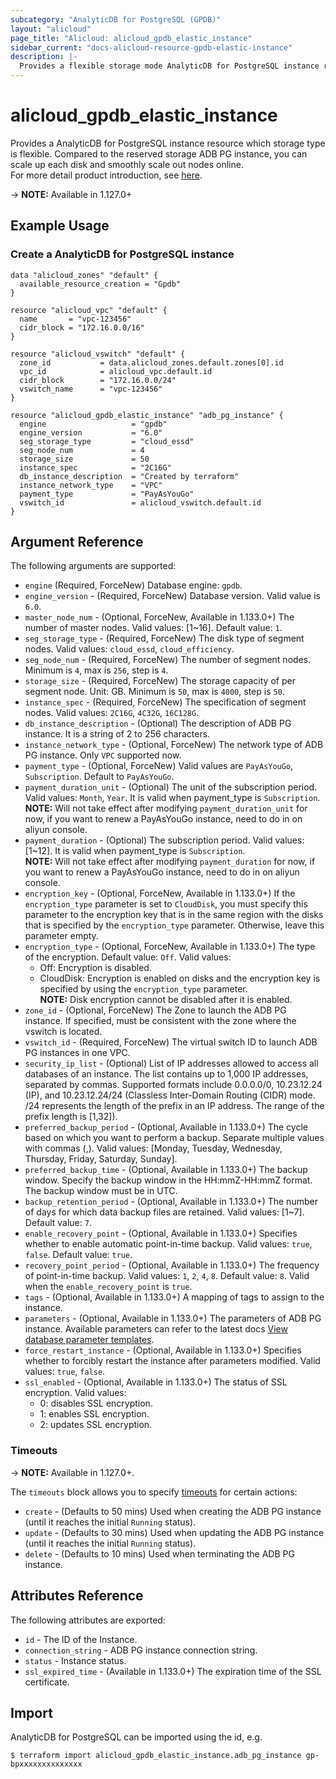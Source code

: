 ```yaml
---
subcategory: "AnalyticDB for PostgreSQL (GPDB)"
layout: "alicloud"
page_title: "Alicloud: alicloud_gpdb_elastic_instance"
sidebar_current: "docs-alicloud-resource-gpdb-elastic-instance"
description: |-
  Provides a flexible storage mode AnalyticDB for PostgreSQL instance resource.
---
```


# alicloud\_gpdb\_elastic\_instance

Provides a AnalyticDB for PostgreSQL instance resource which storage type is flexible. Compared to the reserved storage ADB PG instance, you can scale up each disk and smoothly scale out nodes online.  
For more detail product introduction, see [here](https://www.alibabacloud.com/help/doc-detail/141368.htm).

-> **NOTE:**  Available in 1.127.0+



## Example Usage

### Create a AnalyticDB for PostgreSQL instance

```
data "alicloud_zones" "default" {
  available_resource_creation = "Gpdb"
}

resource "alicloud_vpc" "default" {
  name       = "vpc-123456"
  cidr_block = "172.16.0.0/16"
}

resource "alicloud_vswitch" "default" {
  zone_id           = data.alicloud_zones.default.zones[0].id
  vpc_id            = alicloud_vpc.default.id
  cidr_block        = "172.16.0.0/24"
  vswitch_name      = "vpc-123456"
}

resource "alicloud_gpdb_elastic_instance" "adb_pg_instance" {
  engine                   = "gpdb"
  engine_version           = "6.0"
  seg_storage_type         = "cloud_essd"
  seg_node_num             = 4
  storage_size             = 50
  instance_spec            = "2C16G"
  db_instance_description  = "Created by terraform"
  instance_network_type    = "VPC"
  payment_type             = "PayAsYouGo"
  vswitch_id               = alicloud_vswitch.default.id
}

```

## Argument Reference

The following arguments are supported:

* `engine` (Required, ForceNew) Database engine: `gpdb`.
* `engine_version` - (Required, ForceNew) Database version. Valid value is `6.0`.
* `master_node_num` - (Optional, ForceNew, Available in 1.133.0+) The number of master nodes. Valid values: [1~16]. Default value: `1`.
* `seg_storage_type` - (Required, ForceNew) The disk type of segment nodes. Valid values: `cloud_essd`, `cloud_efficiency`.
* `seg_node_num` - (Required, ForceNew) The number of segment nodes. Minimum is `4`, max is `256`, step is `4`.
* `storage_size` - (Required, ForceNew) The storage capacity of per segment node. Unit: GB. Minimum is `50`, max is `4000`, step is `50`. 
* `instance_spec` - (Required, ForceNew) The specification of segment nodes. Valid values: `2C16G`, `4C32G`, `16C128G`.
* `db_instance_description` - (Optional) The description of ADB PG instance. It is a string of 2 to 256 characters.
* `instance_network_type` - (Optional, ForceNew) The network type of ADB PG instance. Only `VPC` supported now.
* `payment_type` - (Optional, ForceNew) Valid values are `PayAsYouGo`, `Subscription`. Default to `PayAsYouGo`.
* `payment_duration_unit` - (Optional) The unit of the subscription period. Valid values: `Month`, `Year`. It is valid when payment_type is `Subscription`.  
  **NOTE:** Will not take effect after modifying `payment_duration_unit` for now, if you want to renew a PayAsYouGo instance, need to do in on aliyun console.
* `payment_duration` - (Optional) The subscription period. Valid values: [1~12]. It is valid when payment_type is `Subscription`.  
  **NOTE:** Will not take effect after modifying `payment_duration` for now, if you want to renew a PayAsYouGo instance, need to do in on aliyun console.
* `encryption_key` - (Optional, ForceNew, Available in 1.133.0+) If the `encryption_type` parameter is set to `CloudDisk`, you must specify this parameter to the encryption key that is in the same region with the disks that is specified by the `encryption_type` parameter. Otherwise, leave this parameter empty.
* `encryption_type` - (Optional, ForceNew, Available in 1.133.0+) The type of the encryption. Default value: `Off`. Valid values:   
    - Off: Encryption is disabled.
    - CloudDisk: Encryption is enabled on disks and the encryption key is specified by using the `encryption_type` parameter.  
  **NOTE:** Disk encryption cannot be disabled after it is enabled.
* `zone_id` - (Optional, ForceNew) The Zone to launch the ADB PG instance. If specified, must be consistent with the zone where the vswitch is located.
* `vswitch_id` - (Required, ForceNew) The virtual switch ID to launch ADB PG instances in one VPC.
* `security_ip_list` - (Optional) List of IP addresses allowed to access all databases of an instance. The list contains up to 1,000 IP addresses, separated by commas. Supported formats include 0.0.0.0/0, 10.23.12.24 (IP), and 10.23.12.24/24 (Classless Inter-Domain Routing (CIDR) mode. /24 represents the length of the prefix in an IP address. The range of the prefix length is [1,32]).
* `preferred_backup_period` - (Optional, Available in 1.133.0+) The cycle based on which you want to perform a backup. Separate multiple values with commas (,). Valid values: [Monday, Tuesday, Wednesday, Thursday, Friday, Saturday, Sunday].
* `preferred_backup_time` - (Optional, Available in 1.133.0+) The backup window. Specify the backup window in the HH:mmZ-HH:mmZ format. The backup window must be in UTC.
* `backup_retention_period` - (Optional, Available in 1.133.0+) The number of days for which data backup files are retained. Valid values: [1~7]. Default value: `7`.
* `enable_recovery_point` - (Optional, Available in 1.133.0+) Specifies whether to enable automatic point-in-time backup. Valid values: `true`, `false`. Default value: `true`.
* `recovery_point_period` - (Optional, Available in 1.133.0+) The frequency of point-in-time backup. Valid values: `1`, `2`, `4`, `8`. Default value: `8`. Valid when the `enable_recovery_point` is `true`.
* `tags` - (Optional, Available in 1.133.0+) A mapping of tags to assign to the instance.
* `parameters` - (Optional, Available in 1.133.0+) The parameters of ADB PG instance. Available parameters can refer to the latest docs [View database parameter templates](https://www.alibabacloud.com/help/doc-detail/208310.htm).
* `force_restart_instance` - (Optional, Available in 1.133.0+) Specifies whether to forcibly restart the instance after parameters modified. Valid values: `true`, `false`.
* `ssl_enabled` - (Optional, Available in 1.133.0+) The status of SSL encryption. Valid values:  
    - 0: disables SSL encryption.
    - 1: enables SSL encryption.
    - 2: updates SSL encryption.


### Timeouts

-> **NOTE:** Available in 1.127.0+.

The `timeouts` block allows you to specify [timeouts](https://www.terraform.io/docs/configuration-0-11/resources.html#timeouts) for certain actions:

* `create` - (Defaults to 50 mins) Used when creating the ADB PG instance (until it reaches the initial `Running` status). 
* `update` - (Defaults to 30 mins) Used when updating the ADB PG instance (until it reaches the initial `Running` status).
* `delete` - (Defaults to 10 mins) Used when terminating the ADB PG instance.

## Attributes Reference

The following attributes are exported:

* `id` - The ID of the Instance.
* `connection_string` - ADB PG instance connection string.
* `status` - Instance status.
* `ssl_expired_time` - (Available in 1.133.0+) The expiration time of the SSL certificate.

## Import

AnalyticDB for PostgreSQL can be imported using the id, e.g.

```
$ terraform import alicloud_gpdb_elastic_instance.adb_pg_instance gp-bpxxxxxxxxxxxxxx
```
